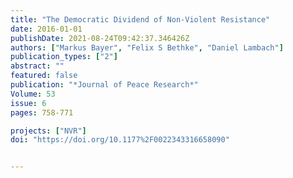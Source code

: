 ```yaml
---
title: "The Democratic Dividend of Non-Violent Resistance"
date: 2016-01-01
publishDate: 2021-08-24T09:42:37.346426Z
authors: ["Markus Bayer", "Felix S Bethke", "Daniel Lambach"]
publication_types: ["2"]
abstract: ""
featured: false
publication: "*Journal of Peace Research*"
Volume: 53
issue: 6
pages: 758-771 

projects: ["NVR"]
doi: "https://doi.org/10.1177%2F0022343316658090"


---
```

